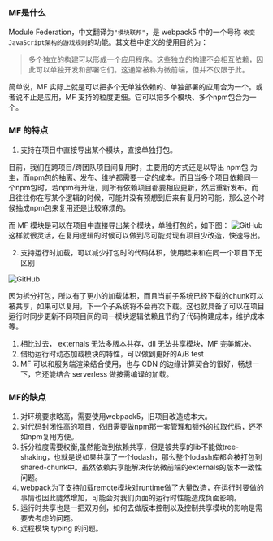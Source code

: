 ### MF是什么

Module Federation，中文翻译为`"模块联邦"`，是 webpack5 中的一个号称 `改变JavaScript架构的游戏规则`的功能。其文档中定义的使用目的为：

> 多个独立的构建可以形成一个应用程序。这些独立的构建不会相互依赖，因此可以单独开发和部署它们。这通常被称为微前端，但并不仅限于此。

简单说，MF 实际上就是可以把多个无单独依赖的、单独部署的应用合为一个。或者说不止是应用，MF 支持的粒度更细。它可以把多个模块、多个npm包合为一个。

### MF 的特点

1. 支持在项目中直接导出某个模块，直接单独打包。

目前，我们在跨项目/跨团队项目间复用时，主要用的方式还是以导出 npm包 为主，而npm包的抽离、发布、维护都需要一定的成本。而且当多个项目依赖同一个npm包时，若npm有升级，则所有依赖项目都要相应更新，然后重新发布。而且往往你在写某个逻辑的时候，可能并没有预想到后来有复用的可能，那么这个时候抽成npm包来复用还是比较麻烦的。

而 MF 模块是可以在项目中直接导出某个模块，单独打包的，如下图： ![GitHub](https://p3-juejin.byteimg.com/tos-cn-i-k3u1fbpfcp/0cfa149b31574b5385d39ca3b8ed3538~tplv-k3u1fbpfcp-zoom-1.image) 这样就很灵活，在复用逻辑的时候可以做到尽可能对现有项目少改造，快速导出。



2. 支持运行时加载，可以减少打包时的代码体积，使用起来和在同一个项目下无区别

![GitHub](https://p3-juejin.byteimg.com/tos-cn-i-k3u1fbpfcp/c3ec0a9af342493f8223c340c89c4c26~tplv-k3u1fbpfcp-zoom-1.image) 



因为拆分打包，所以有了更小的加载体积，而且当前子系统已经下载的chunk可以被共享，如果可以复用，下一个子系统将不会再次下载。这也就具备了可以在项目运行时同步更新不同项目间的同一模块逻辑依赖且节约了代码构建成本，维护成本等。

1. 相比过去， externals 无法多版本共存，dll 无法共享模块，MF 完美解决。
2. 借助运行时动态加载模块的特性，可以做到更好的A/B test
3. MF 可以和服务端渲染结合使用，也与 CDN 的边缘计算契合的很好，畅想一下，它还能结合 serverless 做按需编译的加载。



### MF的缺点

1. 对环境要求略高，需要使用webpack5，旧项目改造成本大。
2. 对代码封闭性高的项目，依旧需要做npm那一套管理和额外的拉取代码，还不如npm复用方便。
3. 拆分粒度需要权衡,虽然能做到依赖共享，但是被共享的lib不能做tree-shaking，也就是说如果共享了一个lodash，那么整个lodash库都会被打包到shared-chunk中。虽然依赖共享能解决传统微前端的externals的版本一致性问题。
4. webpack为了支持加载remote模块对runtime做了大量改造，在运行时要做的事情也因此陡然增加，可能会对我们页面的运行时性能造成负面影响。
5. 运行时共享也是一把双刃剑，如何去做版本控制以及控制共享模块的影响是需要去考虑的问题。
6. 远程模块 typing 的问题。





